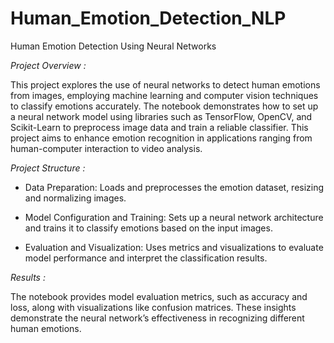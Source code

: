 # Human_Emotion_Detection_NLP
Human Emotion Detection Using Neural Networks

*Project Overview :*

This project explores the use of neural networks to detect human emotions from images, employing machine learning and computer vision techniques to classify emotions accurately. The notebook demonstrates how to set up a neural network model using libraries such as TensorFlow, OpenCV, and Scikit-Learn to preprocess image data and train a reliable classifier. This project aims to enhance emotion recognition in applications ranging from human-computer interaction to video analysis.

*Project Structure :*

  - Data Preparation: Loads and preprocesses the emotion dataset, resizing and normalizing images.
    
  - Model Configuration and Training: Sets up a neural network architecture and trains it to classify emotions based on the input images.
    
  - Evaluation and Visualization: Uses metrics and visualizations to evaluate model performance and interpret the classification results.

*Results :*

The notebook provides model evaluation metrics, such as accuracy and loss, along with visualizations like confusion matrices. These insights demonstrate the neural network’s effectiveness in recognizing different human emotions.
